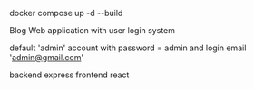 docker compose up -d --build

Blog Web application with user login system

default 'admin' account with password = admin and login email 'admin@gmail.com'

backend express
frontend react